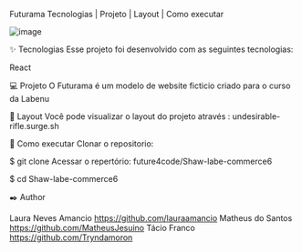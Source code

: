 Futurama 
Tecnologias   |    Projeto   |    Layout   |    Como executar   

![image](https://user-images.githubusercontent.com/98991478/161459149-ddf325ba-ee11-4ace-96da-4ca2e8ae0b11.png)


✨ Tecnologias
Esse projeto foi desenvolvido com as seguintes tecnologias:

React

💻 Projeto
O Futurama é um modelo de website ficticio criado para o curso da Labenu

🔖 Layout
Você pode visualizar o layout do projeto através : undesirable-rifle.surge.sh


🚀 Como executar
Clonar o repositorio:

$ git clone 
Acessar o repertório: future4code/Shaw-labe-commerce6

$ cd Shaw-labe-commerce6

✒️ Author

Laura Neves Amancio https://github.com/lauraamancio
Matheus do Santos https://github.com/MatheusJesuino
Tácio Franco https://github.com/Tryndamoron
